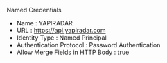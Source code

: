 Named Credentials
* Name : YAPIRADAR
* URL	: https://api.yapiradar.com
* Identity Type : Named Principal
* Authentication Protocol : Password Authentication
* Allow Merge Fields in HTTP Body	: true
